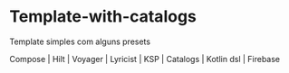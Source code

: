 # Template-with-catalogs

Template simples com alguns presets

Compose | Hilt | Voyager | Lyricist | KSP | Catalogs | Kotlin dsl | Firebase
